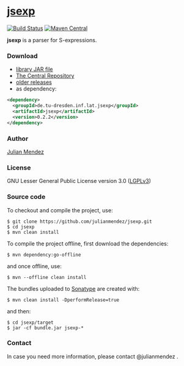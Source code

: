 # [jsexp](http://julianmendez.github.io/jsexp)

[![Build Status](https://travis-ci.org/julianmendez/jsexp.png?branch=master)](https://travis-ci.org/julianmendez/jsexp)
[![Maven Central](https://maven-badges.herokuapp.com/maven-central/de.tu-dresden.inf.lat.jsexp/jsexp/badge.svg)](http://search.maven.org/#search|ga|1|g%3A%22de.tu-dresden.inf.lat.jsexp%22)

**jsexp** is a parser for S-expressions.


### Download
* [library JAR file](http://sourceforge.net/projects/latitude/files/jsexp/0.2.2/jsexp-0.2.2.jar/download)
* [The Central Repository](https://repo1.maven.org/maven2/de/tu-dresden/inf/lat/jsexp/)
* [older releases](http://sourceforge.net/projects/jsexp/files/)
* as dependency:
```xml
<dependency>
  <groupId>de.tu-dresden.inf.lat.jsexp</groupId>
  <artifactId>jsexp</artifactId>
  <version>0.2.2</version>
</dependency>
```


### Author
[Julian Mendez](http://lat.inf.tu-dresden.de/~mendez)


### License

GNU Lesser General Public License version 3.0 ([LGPLv3](http://www.gnu.org/licenses/lgpl-3.0.txt))


### Source code

To checkout and compile the project, use:

```
$ git clone https://github.com/julianmendez/jsexp.git
$ cd jsexp
$ mvn clean install
```

To compile the project offline, first download the dependencies:
```
$ mvn dependency:go-offline
```
and once offline, use:
```
$ mvn --offline clean install
```

The bundles uploaded to [Sonatype](https://oss.sonatype.org/) are created with:
```
$ mvn clean install -DperformRelease=true
```
and then:
```
$ cd jsexp/target
$ jar -cf bundle.jar jsexp-*
```


### Contact

In case you need more information, please contact @julianmendez .



